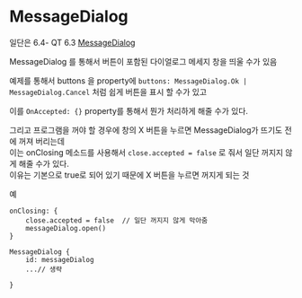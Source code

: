 # MessageDialog
일단은 6.4- QT 6.3
[MessageDialog](https://doc.qt.io/qt-6.4/qml-qtquick-dialogs-messagedialog.html#icon-prop)

MessageDialog 를 통해서 버튼이 포함된 다이얼로그 메세지 창을 띄울 수가 있음  

예제를 통해서 buttons 을 property에 `buttons: MessageDialog.Ok | MessageDialog.Cancel` 처럼 쉽게 버튼을 표시 할 수가 있고   

이를 `OnAccepted: {}` property를 통해서 뭔가 처리하게 해줄 수가 있다. 

그리고 프로그램을 꺼야 할 경우에 창의 X 버튼을 누르면 MessageDialog가 뜨기도 전에 꺼져 버리는데  
이는 onClosing 메소드를 사용해서 `close.accepted = false` 로 줘서 일단 꺼지지 않게 해줄 수가 있다.  
이유는 기본으로 true로 되어 있기 때문에 X 버튼을 누르면 꺼지게 되는 것   

예
```
onClosing: {
    close.accepted = false  // 일단 꺼지지 않게 막아줌
    messageDialog.open()  
}

MessageDialog {
    id: messageDialog
    ...// 생략

}
```


